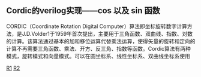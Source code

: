 ## Cordic的verilog实现——cos 以及 sin 函数  
CORDIC（Coordinate Rotation Digital Computer）算法即坐标旋转数字计算方法，是J.D.Volder1于1959年首次提出，主要用于三角函数、双曲线、指数、对数的计算。该算法通过基本的加和移位运算代替乘法运算，使得矢量的旋转和定向的计算不再需要三角函数、乘法、开方、反三角、指数等函数。Cordic算法有两种模式，旋转模式和向量模式。可以在圆坐标系、线性坐标系、双曲线坐标系使用  

[R1](Cordic算法——verilog实现)
[R2](Verilog实现Cordic算法)